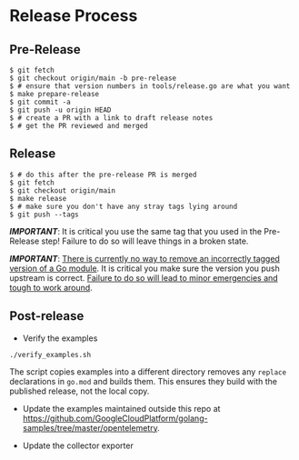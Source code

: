 # Release Process

## Pre-Release

```
$ git fetch
$ git checkout origin/main -b pre-release
$ # ensure that version numbers in tools/release.go are what you want
$ make prepare-release
$ git commit -a
$ git push -u origin HEAD
$ # create a PR with a link to draft release notes
$ # get the PR reviewed and merged
```

## Release

```
$ # do this after the pre-release PR is merged
$ git fetch
$ git checkout origin/main
$ make release
$ # make sure you don't have any stray tags lying around
$ git push --tags
```

***IMPORTANT***: It is critical you use the same tag that you used in the Pre-Release step!
Failure to do so will leave things in a broken state.

***IMPORTANT***: [There is currently no way to remove an incorrectly tagged version of a Go module](https://github.com/golang/go/issues/34189).
It is critical you make sure the version you push upstream is correct.
[Failure to do so will lead to minor emergencies and tough to work around](https://github.com/open-telemetry/opentelemetry-go/issues/331).

## Post-release

* Verify the examples
```
./verify_examples.sh
```

The script copies examples into a different directory removes any `replace` declarations in `go.mod` and builds them.
This ensures they build with the published release, not the local copy.

* Update the examples maintained outside this repo at https://github.com/GoogleCloudPlatform/golang-samples/tree/master/opentelemetry.

* Update the collector exporter
